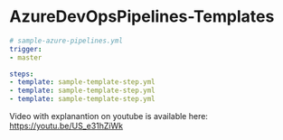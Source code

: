 # AzureDevOpsPipelines-Templates

```yaml
# sample-azure-pipelines.yml
trigger:
- master

steps:
- template: sample-template-step.yml
- template: sample-template-step.yml
- template: sample-template-step.yml
```

Video with explanantion on youtube is available here: https://youtu.be/US_e31hZiWk
